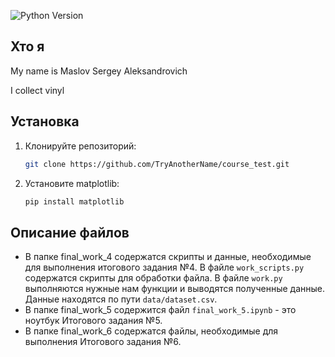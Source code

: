 ![Python Version](https://img.shields.io/badge/python-3.8.10-blue)

## Хто я

My name is Maslov Sergey Aleksandrovich

I collect vinyl

## Установка
1. Клонируйте репозиторий:
    ```bash
    git clone https://github.com/TryAnotherName/course_test.git
    ```
2. Установите matplotlib:
    ```bash
    pip install matplotlib
    ```

## Описание файлов

* В папке final_work_4 содержатся скрипты и данные, необходимые для выполнения итогового задания №4. В файле `work_scripts.py` содержатся скрипты для обработки файла. В файле `work.py` выполняются нужные нам функции и выводятся полученные данные. Данные находятся по пути `data/dataset.csv`.
* В папке final_work_5 содержится файл `final_work_5.ipynb` - это ноутбук Итогового задания №5.
* В папке final_work_6 содержатся файлы, необходимые для выполнения Итогового задания №6.